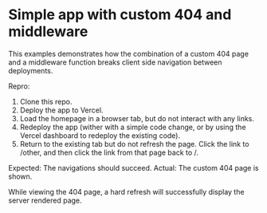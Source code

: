 # Simple app with custom 404 and middleware

This examples demonstrates how the combination of a custom 404 page and a middleware function breaks client side navigation between deployments.

Repro:

1. Clone this repo.
2. Deploy the app to Vercel.
3. Load the homepage in a browser tab, but do not interact with any links.
4. Redeploy the app (wither with a simple code change, or by using the Vercel dashboard to redeploy the existing code).
5. Return to the existing tab but do not refresh the page. Click the link to /other, and then click the link from that page back to /.

Expected: The navigations should succeed.
Actual: The custom 404 page is shown.

While viewing the 404 page, a hard refresh will successfully display the server rendered page.

